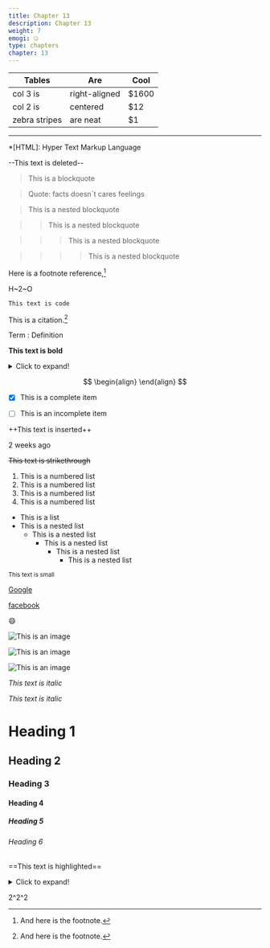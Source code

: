 ```yaml
---
title: Chapter 13
description: Chapter 13
weight: 7
emogi: 🤐
type: chapters
chapter: 13
---
```



| Tables | Are | Cool |
| --- | --- | --- |
| col 3 is | right-aligned | $1600 |
| col 2 is | centered | $12 |
| zebra stripes | are neat | $1 |


---


*[HTML]: Hyper Text Markup Language


--This text is deleted--


> This is a blockquote

> Quote: facts doesn`t cares feelings 

> This is a nested blockquote

>> This is a nested blockquote

>>> This is a nested blockquote

>>>> This is a nested blockquote


Here is a footnote reference,[^1]
[^1]: And here is the footnote.


H~2~O


`This text is code`


This is a citation.[^1]
[^1]: This is a citation.


Term
: Definition


**This text is bold**


<details>
<summary>Click to expand!</summary>
</details>


$$
\begin{align}
\end{align}
$$


- [x] This is a complete item
- [ ] This is an incomplete item


++This text is inserted++


<time datetime="2013-04-06T12:32+00:00">2 weeks ago</time>


~~This text is strikethrough~~


1. This is a numbered list
2. This is a numbered list
3. This is a numbered list
4. This is a numbered list
- This is a list
- This is a nested list
	- This is a nested list
		- This is a nested list
			- This is a nested list
				- This is a nested list


<sub>This text is small</sub>


[Google](https://www.google.com)

[facebook](https://www.facebook.com "This is a title")


:smile:


![This is an image](https://www.google.com/images/branding/googlelogo/1x/googlelogo_color_272x92dp.png)

![This is an image](https://images.pexels.com/photos/14980905/pexels-photo-14980905.jpeg "This is a title")

![This is an image](https://images.pexels.com/photos/1612351/pexels-photo-1612351.jpeg)


*This text is italic*

_This text is italic_


# Heading 1 
## Heading 2 
### Heading 3 
#### Heading 4 
##### Heading 5 
###### Heading 6 


==This text is highlighted==


<details>
<summary>Click to expand!</summary>
</details>


2^2^2
